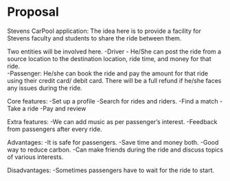# Proposal

Stevens CarPool application: The idea here is to provide a facility for Stevens faculty and students to share the ride between them. 

Two entities will be involved here.
  -Driver - He/She can post the ride from a source location to the destination location, ride time, and money for that ride.                    
  -Passenger: He/she can book the ride and pay the amount for that ride using their credit card/ debit card. There will be a full refund if he/she faces any issues during the ride.

Core features: 
  -Set up a profile
  -Search for rides and riders.
  -Find a match
  -Take a ride
  -Pay and review

Extra features:
  -We can add music as per passenger’s interest.
  -Feedback from passengers after every ride.

Advantages:
  -It is safe for passengers.
  -Save time and money both.
  -Good way to reduce carbon.
  -Can make friends during the ride and discuss topics of various interests.
  
Disadvantages:
  -Sometimes passengers have to wait for the ride to start.

